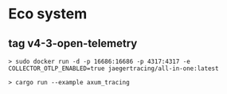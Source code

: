 # Eco system

## tag v4-3-open-telemetry
```Shell
> sudo docker run -d -p 16686:16686 -p 4317:4317 -e COLLECTOR_OTLP_ENABLED=true jaegertracing/all-in-one:latest 

> cargo run --example axum_tracing 
```
